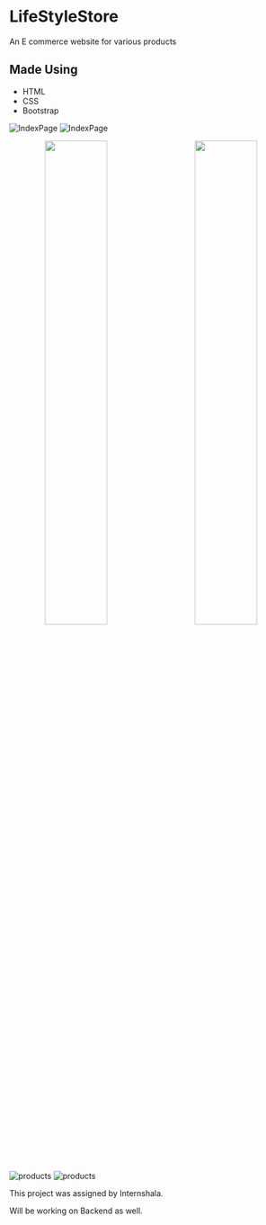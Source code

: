 # LifeStyleStore
An E commerce website for various products

## Made Using
- HTML
- CSS
- Bootstrap

![IndexPage](https://user-images.githubusercontent.com/77354987/124978484-7979dd80-e04f-11eb-8a95-877cb4101993.png)
![IndexPage](https://user-images.githubusercontent.com/77354987/124978582-99110600-e04f-11eb-8c36-bac14714e023.png)

<center class = "half">
<img src = "https://user-images.githubusercontent.com/77354987/124979838-3b7db900-e051-11eb-8fc8-deb351bc9063.png"  width = "47%" align = left><img src ="https://user-images.githubusercontent.com/77354987/124979884-4fc1b600-e051-11eb-9ee1-348164d16ac8.png"  width = "47%" align = right>
</center>


![products](https://user-images.githubusercontent.com/77354987/124979569-d4f89b00-e050-11eb-9a79-294360997a23.png)
![products](https://user-images.githubusercontent.com/77354987/124979711-07a29380-e051-11eb-942d-20b019a47ad2.png)

This project was assigned by Internshala.

Will be working on Backend as well.

